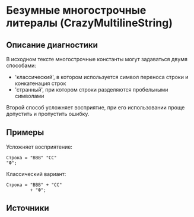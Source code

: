 # Безумные многострочные литералы (CrazyMultilineString)

<!-- Блоки выше заполняются автоматически, не трогать -->
## Описание диагностики
<!-- Описание диагностики заполняется вручную. Необходимо понятным языком описать смысл и схему работу -->

В исходном тексте многострочные константы могут задаваться двумя способами:

- 'классический', в котором используется символ переноса строки и конкатенация строк 
- 'странный', при котором строки разделяются пробельными символами

Второй способ усложняет восприятие, при его использовании проще допустить и пропустить ошибку.

## Примеры
<!-- В данном разделе приводятся примеры, на которые диагностика срабатывает, а также можно привести пример, как можно исправить ситуацию -->

Усложняет восприятение:

```bsl
Строка = "ВВВ" "СС"
"Ф";
```

Классический вариант:

```bsl
Строка = "ВВВ" + "СС"
         + "Ф";
```

## Источники
<!-- Необходимо указывать ссылки на все источники, из которых почерпнута информация для создания диагностики -->
<!-- Примеры источников

* Источник: [Стандарт: Тексты модулей](https://its.1c.ru/db/v8std#content:456:hdoc)
* Полезная информация: [Отказ от использования модальных окон](https://its.1c.ru/db/metod8dev#content:5272:hdoc)
* Источник: [Cognitive complexity, ver. 1.4](https://www.sonarsource.com/docs/CognitiveComplexity.pdf) -->
